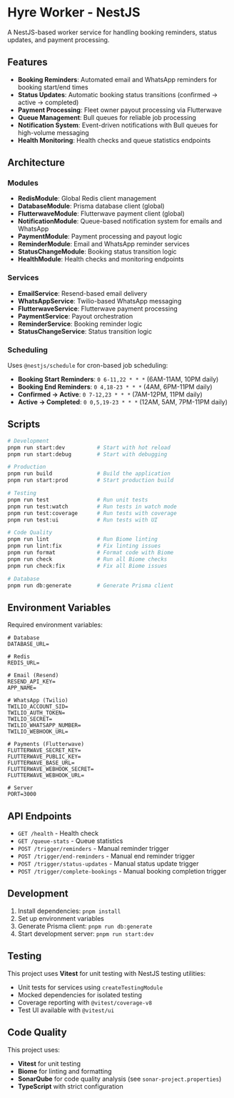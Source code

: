 # Hyre Worker - NestJS

A NestJS-based worker service for handling booking reminders, status updates, and payment processing.

## Features

- **Booking Reminders**: Automated email and WhatsApp reminders for booking start/end times
- **Status Updates**: Automatic booking status transitions (confirmed → active → completed)
- **Payment Processing**: Fleet owner payout processing via Flutterwave
- **Queue Management**: Bull queues for reliable job processing
- **Notification System**: Event-driven notifications with Bull queues for high-volume messaging
- **Health Monitoring**: Health checks and queue statistics endpoints

## Architecture

### Modules

- **RedisModule**: Global Redis client management
- **DatabaseModule**: Prisma database client (global)
- **FlutterwaveModule**: Flutterwave payment client (global)
- **NotificationModule**: Queue-based notification system for emails and WhatsApp
- **PaymentModule**: Payment processing and payout logic
- **ReminderModule**: Email and WhatsApp reminder services
- **StatusChangeModule**: Booking status transition logic
- **HealthModule**: Health checks and monitoring endpoints

### Services

- **EmailService**: Resend-based email delivery
- **WhatsAppService**: Twilio-based WhatsApp messaging
- **FlutterwaveService**: Flutterwave payment processing
- **PaymentService**: Payout orchestration
- **ReminderService**: Booking reminder logic
- **StatusChangeService**: Status transition logic

### Scheduling

Uses `@nestjs/schedule` for cron-based job scheduling:

- **Booking Start Reminders**: `0 6-11,22 * * *` (6AM-11AM, 10PM daily)
- **Booking End Reminders**: `0 4,18-23 * * *` (4AM, 6PM-11PM daily)
- **Confirmed → Active**: `0 7-12,23 * * *` (7AM-12PM, 11PM daily)
- **Active → Completed**: `0 0,5,19-23 * * *` (12AM, 5AM, 7PM-11PM daily)

## Scripts

```bash
# Development
pnpm run start:dev          # Start with hot reload
pnpm run start:debug        # Start with debugging

# Production
pnpm run build              # Build the application
pnpm run start:prod         # Start production build

# Testing
pnpm run test               # Run unit tests
pnpm run test:watch         # Run tests in watch mode
pnpm run test:coverage      # Run tests with coverage
pnpm run test:ui            # Run tests with UI

# Code Quality
pnpm run lint               # Run Biome linting
pnpm run lint:fix           # Fix linting issues
pnpm run format             # Format code with Biome
pnpm run check              # Run all Biome checks
pnpm run check:fix          # Fix all Biome issues

# Database
pnpm run db:generate        # Generate Prisma client
```

## Environment Variables

Required environment variables:

```env
# Database
DATABASE_URL=

# Redis
REDIS_URL=

# Email (Resend)
RESEND_API_KEY=
APP_NAME=

# WhatsApp (Twilio)
TWILIO_ACCOUNT_SID=
TWILIO_AUTH_TOKEN=
TWILIO_SECRET=
TWILIO_WHATSAPP_NUMBER=
TWILIO_WEBHOOK_URL=

# Payments (Flutterwave)
FLUTTERWAVE_SECRET_KEY=
FLUTTERWAVE_PUBLIC_KEY=
FLUTTERWAVE_BASE_URL=
FLUTTERWAVE_WEBHOOK_SECRET=
FLUTTERWAVE_WEBHOOK_URL=

# Server
PORT=3000
```

## API Endpoints

- `GET /health` - Health check
- `GET /queue-stats` - Queue statistics
- `POST /trigger/reminders` - Manual reminder trigger
- `POST /trigger/end-reminders` - Manual end reminder trigger
- `POST /trigger/status-updates` - Manual status update trigger
- `POST /trigger/complete-bookings` - Manual booking completion trigger

## Development

1. Install dependencies: `pnpm install`
2. Set up environment variables
3. Generate Prisma client: `pnpm run db:generate`
4. Start development server: `pnpm run start:dev`

## Testing

This project uses **Vitest** for unit testing with NestJS testing utilities:

- Unit tests for services using `createTestingModule`
- Mocked dependencies for isolated testing
- Coverage reporting with `@vitest/coverage-v8`
- Test UI available with `@vitest/ui`

## Code Quality

This project uses:
- **Vitest** for unit testing
- **Biome** for linting and formatting
- **SonarQube** for code quality analysis (see `sonar-project.properties`)
- **TypeScript** with strict configuration
